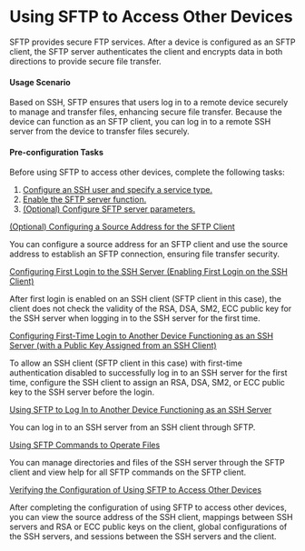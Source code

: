 Using SFTP to Access Other Devices
==================================

SFTP provides secure FTP services. After a device is configured as an SFTP client, the SFTP server authenticates the client and encrypts data in both directions to provide secure file transfer.

#### Usage Scenario

Based on SSH, SFTP ensures that users log in to a remote device securely to manage and transfer files, enhancing secure file transfer. Because the device can function as an SFTP client, you can log in to a remote SSH server from the device to transfer files securely.

#### Pre-configuration Tasks

Before using SFTP to access other devices, complete the following tasks:

1. [Configure an SSH user and specify a service type.](dc_vrp_vfm_cfg_0016.html)
2. [Enable the SFTP server function.](dc_vrp_vfm_cfg_0017.html)
3. [(Optional) Configure SFTP server parameters.](dc_vrp_vfm_cfg_0018.html)



[(Optional) Configuring a Source Address for the SFTP Client](../../../../software/nev8r10_vrpv8r16/user/vrp/dc_vrp_basic_cfg_0102.html)

You can configure a source address for an SFTP client and use the source address to establish an SFTP connection, ensuring file transfer security.

[Configuring First Login to the SSH Server (Enabling First Login on the SSH Client)](../../../../software/nev8r10_vrpv8r16/user/vrp/dc_vrp_basic_cfg_0103.html)

After first login is enabled on an SSH client (SFTP client in this case), the client does not check the validity of the RSA, DSA, SM2, ECC public key for the SSH server when logging in to the SSH server for the first time.

[Configuring First-Time Login to Another Device Functioning as an SSH Server (with a Public Key Assigned from an SSH Client)](../../../../software/nev8r10_vrpv8r16/user/vrp/dc_vrp_basic_cfg_0104.html)

To allow an SSH client (SFTP client in this case) with first-time authentication disabled to successfully log in to an SSH server for the first time, configure the SSH client to assign an RSA, DSA, SM2, or ECC public key to the SSH server before the login.

[Using SFTP to Log In to Another Device Functioning as an SSH Server](../../../../software/nev8r10_vrpv8r16/user/vrp/dc_vrp_basic_cfg_0105.html)

You can log in to an SSH server from an SSH client through SFTP.

[Using SFTP Commands to Operate Files](../../../../software/nev8r10_vrpv8r16/user/vrp/dc_vrp_basic_cfg_0106.html)

You can manage directories and files of the SSH server through the SFTP client and view help for all SFTP commands on the SFTP client.

[Verifying the Configuration of Using SFTP to Access Other Devices](../../../../software/nev8r10_vrpv8r16/user/vrp/dc_vrp_basic_cfg_0107.html)

After completing the configuration of using SFTP to access other devices, you can view the source address of the SSH client, mappings between SSH servers and RSA or ECC public keys on the client, global configurations of the SSH servers, and sessions between the SSH servers and the client.